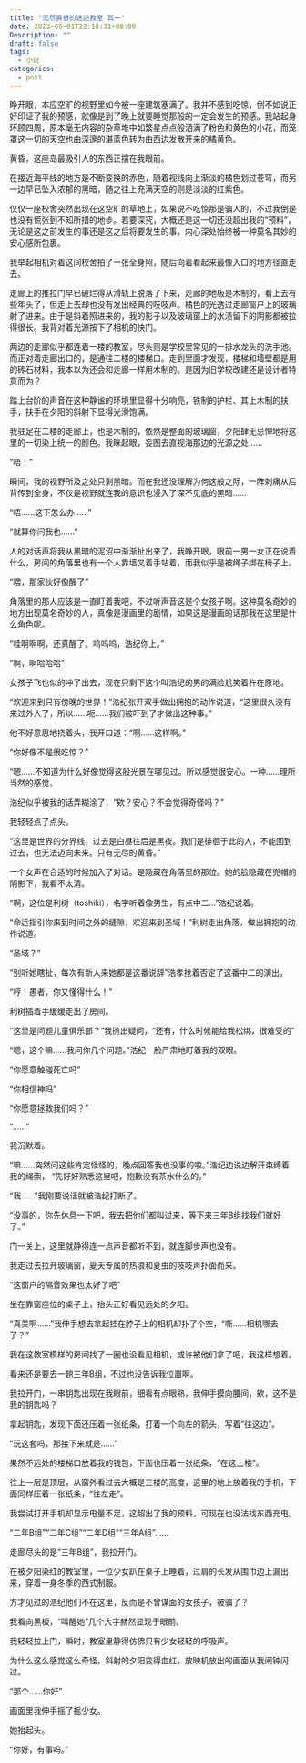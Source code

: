 ```yaml
---
title: "无尽黄昏的迷途教室 其一"
date: 2023-06-01T22:18:31+08:00
Description: ""
draft: false
tags:
  - 小说
categories:
  - post
---
```


睁开眼，本应空旷的视野里如今被一座建筑塞满了。我并不感到吃惊，倒不如说正好印证了我的预感，就像是到了晚上就要睡觉那般的一定会发生的预感。我站起身环顾四周，原本毫无内容的杂草堆中如繁星点点般洒满了粉色和黄色的小花，而笼罩这一切的天空也由深邃的湛蓝色转为由西边发散开来的橘黄色。

黄昏，这座岛最吸引人的东西正摆在我眼前。

在接近海平线的地方是不断变换的赤色，随着视线向上渐淡的橘色划过苍穹，而另一边早已坠入浓郁的黑暗，随之往上充满天空的则是淡淡的红紫色。

仅仅一座校舍突然出现在这空旷的草地上，如果说不吃惊那是骗人的，不过我倒是也没有慌张到不知所措的地步。若要深究，大概还是这一切还没超出我的“预料”，无论是这之前发生的事还是这之后将要发生的事，内心深处始终被一种莫名其妙的安心感所包裹。

我举起相机对着这间校舍拍了一张全身照，随后向着看起来最像入口的地方径直走去。

走廊上的推拉门早已破烂得从滑轨上脱落了下来，走廊的地板是木制的，看上去有些年头了，但走上去却也没有发出经典的吱吱声。橘色的光透过走廊窗户上的玻璃射了进来。由于是斜着照进来的，我的影子以及玻璃窗上的水渍留下的阴影都被拉得很长。我背对着光源按下了相机的快门。

两边的走廊似乎都连着一楼的教室，尽头则是学校里常见的一排水龙头的洗手池。而正对着走廊出口的，是通往二楼的楼梯口。走到里面才发现，楼梯和墙壁都是用的砖石材料，我本以为还会和走廊一样用木制的。是因为旧学校改建还是设计者特意而为？

踏上台阶的声音在这种静谧的环境里显得十分响亮，铁制的护栏、其上木制的扶手，扶手在夕阳的斜射下显得光滑饱满。

我驻足在二楼的走廊上，也是木制的，依然是整面的玻璃窗，夕阳肆无忌惮地将这里的一切染上统一的颜色。我眯起眼，妄图去直视海那边的光源之处……

“唔！”

瞬间，我的视野所及之处只剩黑暗。而在我还没理解为何这般之际，一阵刺痛从后背传到全身，不仅是视野就连我的意识也浸入了深不见底的黑暗……

“唔……这下怎么办……”

“就算你问我也……”

人的对话声将我从黑暗的泥沼中渐渐扯出来了，我睁开眼，眼前一男一女正在说着什么，房间的角落里也有一个人靠墙叉着手站着，而我似乎是被绳子绑在椅子上。

“喂，那家伙好像醒了”

角落里的那人应该是一直盯着我吧，不过听声音这是个女孩子啊。这种莫名奇妙的地方出现莫名奇妙的人，真像是漫画里的剧情，如果这是漫画的话那我在这里是什么角色呢。

“哇啊啊啊，还真醒了。呜呜呜，浩纪你上。”

“啊，啊哈哈哈”

女孩子飞也似的冲了出去，现在只剩下这个叫浩纪的男的满脸尬笑着杵在原地。

“欢迎来到只有傍晚的世界！”浩纪张开双手做出拥抱的动作说道，“这里很久没有来过外人了，所以……呃……我们被吓到了才做出这种事。”

他不好意思地挠着头，我开口道：“啊……这样啊。”

“你好像不是很吃惊？”

“嗯……不知道为什么好像觉得这般光景在哪见过。所以感觉很安心。一种……理所当然的感觉。

浩纪似乎被我的话弄糊涂了，“欸？安心？不会觉得奇怪吗？”

我轻轻点了点头。

“这里是世界的分界线，过去是白昼往后是黑夜。我们是徘徊于此的人，不能回到过去，也无法迈向未来。只有无尽的黄昏。”

一个女声在合适的时候加入了对话。是隐藏在角落里的那位。她的脸隐藏在兜帽的阴影下，我看不太清。

“啊，这位是利树（toshiki），名字听着像男生，有点中二…”浩纪说着。

“命运指引你来到时间之外的缝隙，欢迎来到圣域！”利树走出角落，做出拥抱的动作说道。

“圣域？”

“别听她瞎扯，每次有新人来她都是这番说辞”浩孝抢着否定了这番中二的演出。

“哼！愚者，你又懂得什么！”

利树插着手缓缓走出了房间。

“这里是问题儿童俱乐部？”我抛出疑问，“还有，什么时候能给我松绑，很难受的”

“嗯，这个嘛……我问你几个问题。”浩纪一脸严肃地盯着我的双眼。

“你愿意触碰死亡吗”

“你相信神吗”

“你愿意拯救我们吗？”

“……”

我沉默着。

“嘛……突然问这些肯定怪怪的，晚点回答我也没事的啦。”浩纪边说边解开束缚着我的绳索，
“先好好熟悉这里吧，抱歉没有茶水什么的。”

“我……”我刚要说话就被浩纪打断了。

“没事的，你先休息一下吧，我去把他们都叫过来，等下来三年B组找我们就好了。”

门一关上，这里就静得连一点声音都听不到，就连脚步声也没有。

我走过去拉开玻璃窗，夏天专属的热浪和夏虫的吱吱声扑面而来。

“这窗户的隔音效果也太好了吧”

坐在靠窗座位的桌子上，抬头正好看见远处的夕阳。

“真美啊……”我伸手想去拿起挂在脖子上的相机却扑了个空，“嘶……相机哪去了？”

我在这教室模样的房间找了一圈也没看见相机，或许被他们拿了吧，我这样想着。

看来还是要去一趟三年B组，不过也没告诉我位置啊。

我拉开门，一串钥匙出现在我眼前，细看有点眼熟，我伸手摸向腰间，欸，这不是我的钥匙吗？

拿起钥匙，发现下面还压着一张纸条，打着一个向左的箭头，写着“往这边”。

“玩这套吗，那接下来就是……”

果然不远处的楼梯口放着我的钱包，下面也压着一张纸条，“在这上楼”。

往上一层是顶层，从窗外看过去大概是三楼的高度，这里的地上放着我的手机，下面同样压着一张纸条，“往左走”。

我尝试打开手机却显示电量不足，这超出了我的预料，可现在也没法找东西充电。

“二年B组”“二年C组”“二年D组”“三年A组”……

走廊尽头的是“三年B组”，我拉开门。

在被夕阳染红的教室里，一位少女趴在桌子上睡着，过肩的长发从围巾边上漏出来，穿着一身冬季的西式制服。

方才见过的浩纪他们不在这里，反而是不曾谋面的女孩子，被骗了？

我看向黑板，“叫醒她”几个大字赫然显现于眼前。

我轻轻拉上门，瞬时，教室里静得仿佛只有少女轻轻的呼吸声。

为什么这么感觉这么奇怪，斜射的夕阳变得血红，放映机放出的画面从我闹钟闪过。

“那个……你好”

画面里我伸手摇了摇少女。

她抬起头。

“你好，有事吗。”
